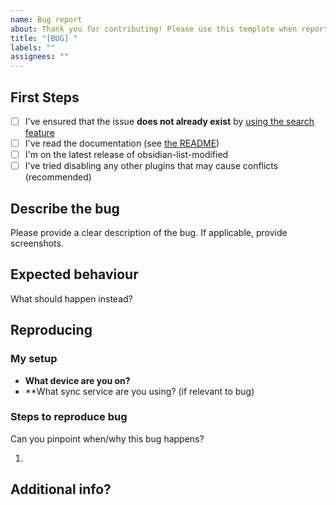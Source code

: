 ```yaml
---
name: Bug report
about: Thank you for contributing! Please use this template when reporting a bug
title: "[BUG] "
labels: ""
assignees: ""
---
```


## First Steps

-   [ ] I've ensured that the issue **does not already exist** by [using the search feature](https://github.com/franciskafieh/obsidian-list-modified/issues?q=search+issues+here)
-   [ ] I've read the documentation (see [the README](https://github.com/franciskafieh/obsidian-list-modified#readme))
-   [ ] I'm on the latest release of obsidian-list-modified
-   [ ] I've tried disabling any other plugins that may cause conflicts (recommended)

## Describe the bug

Please provide a clear description of the bug. If applicable, provide screenshots.

## Expected behaviour

What should happen instead?

## Reproducing

### My setup

-   **What device are you on?**
-   \*\*What sync service are you using? (if relevant to bug)

### Steps to reproduce bug

Can you pinpoint when/why this bug happens?

1.

## Additional info?

